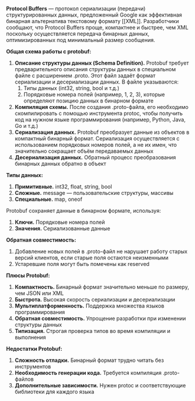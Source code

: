 **Protocol Buffers** — протокол сериализации (передачи) структурированных данных, предложенный Google как эффективная бинарная альтернатива текстовому формату [[XML]]. Разработчики сообщают, что Protocol Buffers проще, компактнее и быстрее, чем XML поскольку осуществляется передача бинарных данных, оптимизированных под минимальный размер сообщения.

**Общая схема работы с protobuf:**
1) **Описание структуры данных (Schema Definition).** Protobuf требует предварительного описания структуры данных в специальном файле с расширением .proto. Этот файл задаёт формат сериализации и десериализации данных. В файле указываются:
	1) Типы данных (int32, string, bool и т.д.)
	2) Порядковые номера полей (например, 1, 2, 3), которые определяют позицию данных в бинарном формате
2) **Компиляция схемы.** После создания .proto-файла, его необходимо скомпилировать с помощью инструмента protoc, чтобы получить код на нужном языке программирования (например, Python, Java, Go и т.д.)
3) **Сериализация данных.** Protobuf преобразует данные из объектов в компактный бинарный формат. Сериализация осуществляется с использованием порядковых номеров полей, а не их имен, что значительно сокращает объём передаваемых данных
4) **Десериализация данных.** Обратный процесс преобразования бинарных данных обратно в объект

**Типы данных:**
1) **Примитивные.** int32, float, string, bool
2) **Сложные.** message — пользовательские структуры, массивы
3) **Специальные.** map, oneof

Protobuf сохраняет данные в бинарном формате, используя:
1) **Ключи.** Порядковые номера полей
2) **Значения.** Сериализованные данные

**Обратная совместимость:**
1) Добавление новых полей в .proto-файл не нарушает работу старых версий клиентов, если старые поля остаются неизменными
2) Устаревшие поля могут быть помечены как reserved

**Плюсы Protobuf:**
1) **Компактность.** Бинарный формат значительно меньше по размеру, чем JSON или XML
2) **Быстрота.** Высокая скорость сериализации и десериализации
3) **Мультиплатформенность.** Поддержка множества языков программирования
4) **Обратная совместимость.** Упрощение разработки при изменении структуры данных
5) **Типизация.** Строгая проверка типов во время компиляции и выполнения

**Недостатки Protobuf:**
1) **Сложность отладки.** Бинарный формат трудно читать без инструментов
2) **Необходимость генерации кода.** Требуется компиляция .proto-файлов
3) **Дополнительные зависимости.** Нужен protoc и соответствующие библиотеки для каждого языка